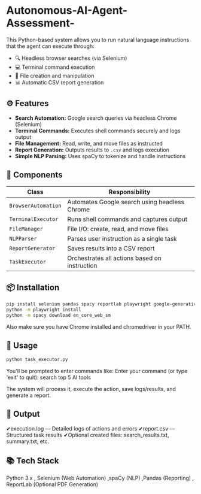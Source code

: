 # Autonomous-AI-Agent-Assessment-
This Python-based system allows you to run natural language instructions that the agent can execute through:
- 🔍 Headless browser searches (via Selenium)
- 💻 Terminal command execution
- 📁 File creation and manipulation
- 📊 Automatic CSV report generation

## ⚙️ Features

- **Search Automation:** Google search queries via headless Chrome (Selenium)
- **Terminal Commands:** Executes shell commands securely and logs output
- **File Management:** Read, write, and move files as instructed
- **Report Generation:** Outputs results to `.csv` and logs execution
- **Simple NLP Parsing:** Uses spaCy to tokenize and handle instructions

## 🧱 Components

| Class             | Responsibility                                  |
|------------------|--------------------------------------------------|
| `BrowserAutomation` | Automates Google search using headless Chrome |
| `TerminalExecutor` | Runs shell commands and captures output        |
| `FileManager`       | File I/O: create, read, and move files        |
| `NLPParser`         | Parses user instruction as a single task      |
| `ReportGenerator`   | Saves results into a CSV report               |
| `TaskExecutor`      | Orchestrates all actions based on instruction |



## 📦 Installation

```bash
pip install selenium pandas spacy reportlab playwright google-generativeai
python -m playwright install
python -m spacy download en_core_web_sm
```
 Also make sure you have Chrome installed and chromedriver in your PATH.



## 🚀 Usage

```bash
python task_executor.py
```
You'll be prompted to enter commands like:
Enter your command (or type 'exit' to quit): search top 5 AI tools

The system will process it, execute the action, save logs/results, and generate a report.



 ## 📝 Output
✔execution.log — Detailed logs of actions and errors
✔report.csv — Structured task results
✔Optional created files: search_results.txt, summary.txt, etc.




 ## 📚 Tech Stack
Python 3.x , Selenium (Web Automation) ,spaCy (NLP) ,Pandas (Reporting) , ReportLab (Optional PDF Generation)




